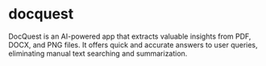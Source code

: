 # docquest
DocQuest is an AI-powered app that extracts valuable insights from PDF, DOCX, and PNG files. It offers quick and accurate answers to user queries, eliminating manual text searching and summarization.
